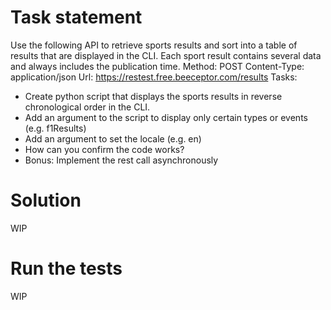 # Task statement
Use the following API to retrieve sports results and sort into a table of results that are displayed in the CLI. Each sport result contains several data and always includes the publication time. 
    Method: POST
    Content-Type: application/json
    Url: https://restest.free.beeceptor.com/results 
Tasks:
-	Create python script that displays the sports results in reverse chronological order in the CLI.
-	Add an argument to the script to display only certain types or events (e.g. f1Results)
-	Add an argument to set the locale (e.g. en)
-	How can you confirm the code works?
-	Bonus: Implement the rest call asynchronously


# Solution
WIP

# Run the tests
WIP

